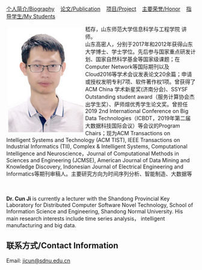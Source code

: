 [个人简介/Biography](./index.md)&nbsp; &nbsp; [论文/Publication](./publication.md)&nbsp; &nbsp; [项目/Project](./project.md)&nbsp; &nbsp; [主要荣誉/Honor](./honor.md)&nbsp; &nbsp; [指导学生/My Students](./student.md)

<div style="float: left; clear: both;" align="left">
<img src="./pic/photo.JPG" width="200" align=left hspace="5" vspace="5"/>
嵇存，山东师范大学信息科学与工程学院 讲师。
<br/>
山东高密人，分别于2017年和2012年获得山东大学博士、学士学位。先后参与国家重点研发计划、国家自然科学基金等国家级课题；在Computer Network等国际期刊以及Cloud2016等学术会议发表论文20余篇；申请或授权发明专利7项、软件著作权1项。曾获得了ACM China 学术新星奖(济南分会)、SSYSF Outstanding student award（服务计算协会杰出学生奖）、萨师煊优秀学生论文奖。曾担任2019 2nd International Conference on Big Data Technologies（ICBDT，2019年第二届大数据科技国际会议）等会议的Program Chairs；现为ACM Transactions on Intelligent Systems and Technology (ACM TIST), IEEE Transactions on Industrial Informatics (TII), Complex & Intelligent Systems, Computational Intelligence and Neuroscience，Journal of Computational Methods in Sciences and Engineering (JCMSE), American Journal of Data Mining and Knowledge Discovery, Indonesian Journal of Electrical Engineering and Informatics等期刊审稿人。主要研究方向为时间序列分析、智能制造、大数据等
</div>
<br clear="left" />
<br/>
<br/>

**Dr. Cun Ji** is currently a lecturer with the Shandong Provincial Key Laboratory for Distributed Computer Software Novel Technology, School of Information Science and Engineering, Shandong Normal University. His main research interests include time series analysis， intelligent manufacturing and big data.


## 联系方式/Contact Information
Email: jicun@sdnu.edu.cn
